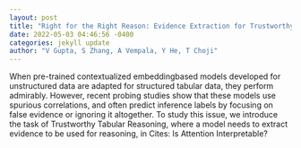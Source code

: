 ```yaml
--- 
layout: post 
title: "Right for the Right Reason: Evidence Extraction for Trustworthy Tabular Reasoning" 
date: 2022-05-03 04:46:56 -0400 
categories: jekyll update 
author: "V Gupta, S Zhang, A Vempala, Y He, T Choji" 
--- 
```

When pre-trained contextualized embeddingbased models developed for unstructured data are adapted for structured tabular data, they perform admirably. However, recent probing studies show that these models use spurious correlations, and often predict inference labels by focusing on false evidence or ignoring it altogether. To study this issue, we introduce the task of Trustworthy Tabular Reasoning, where a model needs to extract evidence to be used for reasoning, in Cites: Is Attention Interpretable?